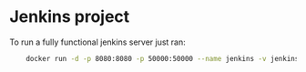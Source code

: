 # Jenkins project
To run a fully functional jenkins server just ran:
```bash
    docker run -d -p 8080:8080 -p 50000:50000 --name jenkins -v jenkins_home:/var/jenkins_home jenkins/jenkins:lts
```

